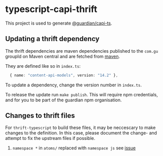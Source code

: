 # typescript-capi-thrift

This project is used to generate [@guardian/capi-ts](https://www.npmjs.com/package/@guardian/capi-ts).

## Updating a thrift dependency

The thrift dependencies are maven dependencies published to the `com.gu` groupId on Maven central and are fetched from [maven](https://maven.org).

They are defined like so in `index.ts`:

```typescript
  { name: "content-api-models", version: "14.2" },
```

To update a dependency, change the version number in `index.ts`.

To release the update run `make publish`. This will require npm credentials, and for you to be part of the guardian npm organisation.

## Changes to thrift files

For `thrift-typescript` to build these files, it may be neccescary to make changes to the definition.
In this case, please document the change- and attempt to fix the upstream files if possible.

1. `namespace *` in `atoms/` replaced with `namespace js` see [issue](https://github.com/creditkarma/thrift-typescript/issues/119)
